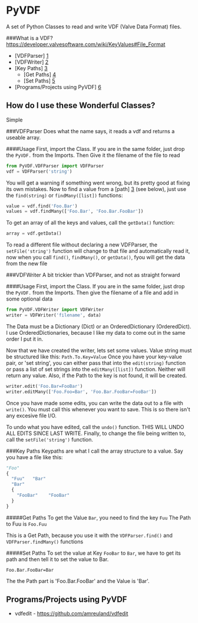 PyVDF
==

A set of Python Classes to read and write VDF (Valve Data Format) files.

###What is a VDF?
https://developer.valvesoftware.com/wiki/KeyValues#File_Format

* [VDFParser] [1]
* [VDFWriter] [2]
* [Key Paths] [3] 
  * [Get Paths] [4]
  * [Set Paths] [5]
* [Programs/Projects using PyVDF] [6]


How do I use these Wonderful Classes?
--
Simple

###VDFParser
Does what the name says, it reads a vdf and returns a useable array.

####Usage
First, import the Class. If you are in the same folder, just drop the `PyVDF.` from the Imports. Then Give it the filename of the file to read
```Python
from PyVDF.VDFParser import VDFParser
vdf = VDFParser('string')
```
You will get a warning if something went wrong, but its pretty good at fixing its own mistakes. Now to find a value from a [path] [3] (see below), just use the `find(string)` or `findMany([list])` functions:
```Python
value = vdf.find('Foo.Bar')
values = vdf.findMany(['Foo.Bar', 'Foo.Bar.FooBar'])
```
To get an array of all the keys and values, call the `getData()` function:
```Python
array = vdf.getData()
```
To read a different file without declaring a new VDFParser, the `setFile('string')` function will change to that file and automatically read it, now when you call `find()`, `findMany()`, or `getData()`, fyou will get the data from the new file

###VDFWriter
A bit trickier than VDFParser, and not as straight forward

####Usage
First, import the Class. If you are in the same folder, just drop the `PyVDF.` from the Imports. Then give the filename of a file and add in some optional data
```Python
from PyVDF.VDFWriter import VDFWriter
writer = VDFWriter('filename', data)
```
The Data must be a Dictionary (Dict) or an OrderedDictionary (OrderedDict). I use OrderedDictionaries, because I like my data to come out in the same order I put it in.

Now that we have created the writer, lets set some values. Value string must be structured like this: `Path.To.Key=Value` Once you have your key-value pair, or 'set string', you can either pass that into the `edit(string)` function or pass a list of set strings into the `editMany([list])` function. Neither will return any value. Also, if the Path to the key is not found, it will be created.
```Python
writer.edit('Foo.Bar=FooBar')
writer.editMany(['Foo.Foo=Bar', 'Foo.Bar.FooBar=FooBar'])
```
Once you have made some edits, you can write the data out to a file with `write()`. You must call this whenever you want to save. This is so there isn't any excesive file I/O.

To undo what you have edited, call the `undo()` function. THIS WILL UNDO ALL EDITS SINCE LAST WRITE. Finally, to change the file being written to, call the `setFile('string')` function.

###Key Paths
Keypaths are what I call the array structure to a value.
Say you have a file like this:
```Python
"Foo"
{
  "Fuu"   "Bar"
  "Bar"
  {
    "FooBar"    "FooBar"
  }
}
```
#####Get Paths
To get the Value `Bar`, you need to find the key `Fuu`
The Path to Fuu is `Foo.Fuu`

This is a Get Path, because you use it with the `VDFParser.find()` and `VDFParser.findMany()` functions

#####Set Paths
To set the value at Key `FooBar` to `Bar`, we have to get its path and then tell it to set the value to Bar.

`Foo.Bar.FooBar=Bar`

The the Path part is 'Foo.Bar.FooBar' and the Value is 'Bar'. 


Programs/Projects using PyVDF
--
* vdfedit - https://github.com/amreuland/vdfedit


[1]: #vdfparser "VDFParser"
[2]: #vdfwriter "VDFWriter"
[3]: #key-paths "Key Paths"
[4]: #get-paths "Get Key Paths"
[5]: #set-paths "Set Key Paths"
[6]: #programsprojects-using-pyvdf "What uses PyVDF?"